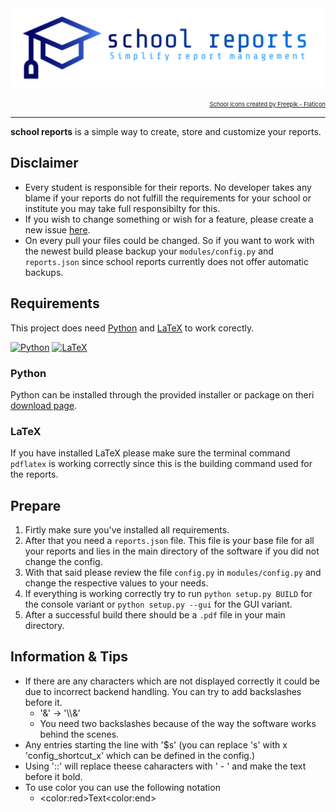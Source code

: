 <img src="data/marketing/logo-header.png/">

<p align="right">
  <a style="font-size: 7pt" href="https://www.flaticon.com/free-icons/school" title="school icons">School icons created by Freepik - Flaticon</a>
</p>

---

**school reports** is a simple way to create, store and customize your reports.

## Disclaimer
  - Every student is responsible for their reports. No developer takes any blame if your reports do not fulfill the requirements for your school or institute you may take full responsibilty for this.
  - If you wish to change something or wish for a feature, please create a new issue [here](https://github.com/XOYZ69/school_reports/issues/new).
  - On every pull your files could be changed. So if you want to work with the newest build please backup your `modules/config.py` and `reports.json` since school reports currently does not offer automatic backups.

## Requirements

This project does need [Python](https://www.python.org/) and [LaTeX](https://www.latex-project.org/) to work corectly.

<a href="https://www.python.org/"><img src="https://skillicons.dev/icons?i=python" alt="Python"></a>
<a href="https://www.latex-project.org/"><img src="https://skillicons.dev/icons?i=latex" alt="LaTeX"></a>

### Python
Python can be installed through the provided installer or package on theri [download page](https://www.python.org/downloads/).

### LaTeX

If you have installed LaTeX please make sure the terminal command `pdflatex` is working correctly since this is the building command used for the reports.

## Prepare

  1. Firtly make sure you've installed all requirements.
  2. After that you need a `reports.json` file. This file is your base file for all your reports and lies in the main directory of the software if you did not change the config.
  3. With that said please review the file `config.py` in `modules/config.py` and change the respective values to your needs.
  4. If everything is working correctly try to run `python setup.py BUILD` for the console variant or `python setup.py --gui` for the GUI variant.
  5. After a successful build there should be a `.pdf` file in your main directory.

## Information & Tips

  - If there are any characters which are not displayed correctly it could be due to incorrect backend handling. You can try to add backslashes before it.
    - '&' -> '\\\\&'
    - You need two backslashes because of the way the software works behind the scenes.
  - Any entries starting the line with '$s' (you can replace 's' with x 'config_shortcut_x' which can be defined in the config.)
  - Using '::' will replace theese caharacters with ' - ' and make the text before it bold.
  - To use color you can use the following notation
    - \<color:red\>Text\<color:end\>
